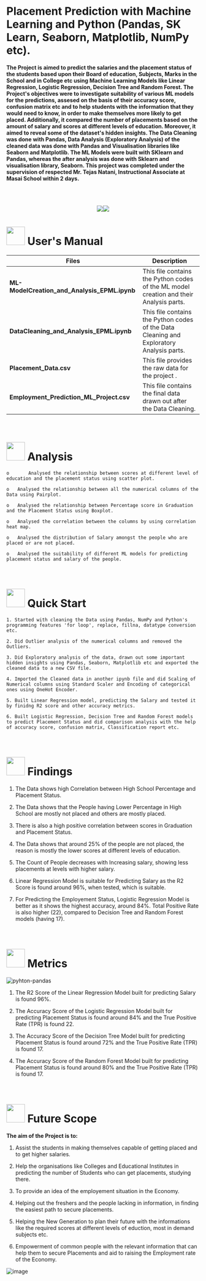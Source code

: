 # 
# <h>  **Placement Prediction with Machine Learning and Python (Pandas, SK Learn, Seaborn, Matplotlib, NumPy etc).**

**The Project is aimed to predict the salaries and the placement status of the students based upon their Board of education, Subjects, Marks in the School and in College etc using Machine Learning Models like Linear Regression, Logistic Regression, Decision Tree and Random Forest. The Project's objectives were to investigate suitability of various ML models for the predictions, assesed on the basis of their accuracy score, confusion matrix etc and to help students with the information that they would need to know, in order to make themselves more likely to get placed. Additionally, it compared the number of placements based on the amount of salary and scores at different levels of education. Moreover, it aimed to reveal some of the dataset's hidden insights. The Data Cleaning was done with Pandas, Data Analysis (Exploratory Analysis) of the cleaned data was done with Pandas and Visualisation libraries like Seaborn and Matplotlib. The ML Models were built with SKlearn and Pandas, whereas the after analysis was done with Sklearn and visualisation library, Seaborn. This project was completed under the supervision of respected Mr. Tejas Natani, Instructional Associate at Masai School within 2 days.**




<br>
<br>
<p align="center"><a><img src="https://forthebadge.com/images/badges/built-with-love.svg"><img src="https://forthebadge.com/images/badges/made-with-python.svg"></a></p>

#  <img src="https://user-images.githubusercontent.com/106439762/181935629-b3c47bd3-77fb-4431-a11c-ff8ba0942b63.gif" width="48" height="48"> **User's Manual**

| Files| Description |
| ------------- | ------------- |
| **ML-ModelCreation_and_Analysis_EPML.ipynb** | This file contains the Python codes of the ML model creation and their Analysis parts. |
| **DataCleaning_and_Analysis_EPML.ipynb** | This file contains the Python codes of the Data Cleaning and Exploratory Analysis parts. |
| **Placement_Data.csv**  | This file provides the raw data for the project .  |
| **Employment_Prediction_ML_Project.csv**  | This file contains the final data drawn out after the Data Cleaning.  |
<br>


#  <img src=https://user-images.githubusercontent.com/106439762/178428775-03d67679-9aa4-4b08-91e9-6eb6ed8faf66.gif  width="48" height="48"> Analysis
   
    
    o       Analysed the relationship between scores at different level of education and the placement status using scatter plot.
    
    o	Analysed the relationship between all the numerical columns of the Data using Pairplot.
     
    o	Analysed the relationship between Percentage score in Graduation and the Placement Status using Boxplot.
  
    o	Analysed the correlation between the columns by using correlation heat map.
    
    o	Analysed the distribution of Salary amongst the people who are placed or are not placed.
    
    o	Analysed the suitability of different ML models for predicting placement status and salary of the people.

<br>

# <img src="https://user-images.githubusercontent.com/106439762/181937125-2a4b22a3-f8a9-4226-bbd3-df972f9dbbc4.gif" width="48" height="48" > Quick Start

    1. Started with cleaning the Data using Pandas, NumPy and Python's programming features 'for loop', replace, fillna, datatype conversion etc.
    
    2. Did Outlier analysis of the numerical columns and removed the Outliers.
 
    3. Did Exploratory analysis of the data, drawn out some important hidden insights using Pandas, Seaborn, Matplotlib etc and exported the cleaned data to a new CSV file.
    
    4. Imported the Cleaned data in another ipynb file and did Scaling of Numerical columns using Standard Scaler and Encoding of categorical ones using OneHot Encoder. 
    
    5. Built Linear Regression model, predicting the Salary and tested it by finidng R2 score and other accuracy metrics.
    
    6. Built Logistic Regression, Decision Tree and Random Forest models to predict Placement Status and did comparison analysis with the help of accuracy score, confusion matrix, Classification report etc.
   
<br>

# <img src="https://user-images.githubusercontent.com/108053296/185756908-fbb62168-d923-48f2-992f-b8e2fde848fe.gif" width="48" height="48" > Findings
   
   1. The Data shows high Correlation between High School Percentage and Placement Status. 
   
   2. The Data shows that the People having Lower Percentage in High School are mostly not placed and others are mostly placed.
   
   3. There is also a high positive correlation between scores in Graduation and Placement Status.
   
   4. The Data shows that around 25% of the people are not placed, the reason is mostly the lower scores at different levels of education.
   
   5. The Count of People decreases with Increasing salary, showing less placements at levels with higher salary.
   
   6. Linear Regression Model is suitable for Predicting Salary as the R2 Score is found around 96%, when tested, which is suitable.
   
   7. For Predicting the Employement Status, Logistic Regression Model is better as it shows the highest accuracy, around 84%. Total Positive Rate is also higher (22), compared to Decision Tree and Random Forest models (having 17).
   
   <br>
   
   #  <img src=https://user-images.githubusercontent.com/106439762/178803205-47a08ce7-2187-4f96-b301-a2b68690619a.gif width="48" height="48" > Metrics
![pyhton-pandas](https://user-images.githubusercontent.com/106439762/177094844-d74edfa1-823d-4f17-8d94-3600e058cf1e.svg)
   
   1. The R2 Score of the Linear Regression Model built for predicting Salary is found 96%. 
   
   2. The Accuracy Score of the Logistic Regression Model built for predicting Placement Status is found around 84% and the True Positive Rate (TPR) is found 22.
   
   3. The Accuracy Score of the Decision Tree Model built for predicting Placement Status is found around 72% and the True Positive Rate (TPR) is found 17.
   
   4. The Accuracy Score of the Random Forest Model built for predicting Placement Status is found around 80% and the True Positive Rate (TPR) is found 17.
   
   <br>
   
   
   #  <img src=https://user-images.githubusercontent.com/106439762/178803205-47a08ce7-2187-4f96-b301-a2b68690619a.gif width="48" height="48" > Future Scope
   
   <B> The aim of the Project is to: </B>
   
   1. Assist the students in making themselves capable of getting placed and to get higher salaries.
   
   2. Help the organisations like Colleges and Educational Institutes in predicting the number of Students who can get placements, studying there.
   
   3. To provide an idea of the employement situation in the Economy.
   
   4. Helping out the freshers and the people lacking in information, in finding the easiest path to secure placements.
   
   5. Helping the New Generation to plan their future with the informations like the required scores at different levels of eduction, most in demand subjects etc.
   
   6. Empowerment of common people with the relevant information that can help them to secure Placements and aid to raising the Employment rate of the Economy.
   
   
   
    

![image](https://user-images.githubusercontent.com/108053296/189940016-b2f9ffd2-ff3c-46a7-90a0-ac2929953469.png)

   
 

<!--  ## <img src=https://user-images.githubusercontent.com/106439762/178809088-a2d780ad-94f5-4a58-9203-7716d4b2cbf4.gif width="48" height="48"> About Me
I'm an aspiring data analyst...


##  <img src=https://user-images.githubusercontent.com/106439762/178810087-8f7f8272-0cb8-40cb-a14c-be475569cf7d.gif width="48" height="48"> Links

<a href="https://www.linkedin.com/in/yash-upadhyay-9b642a254/" ><img src="https://user-images.githubusercontent.com/106439762/182037233-49248ea9-c7a4-4f55-9fe4-5fe24e5ef160.png" width="48" height="48"> 


